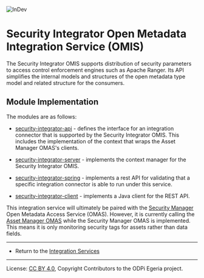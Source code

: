 <!-- SPDX-License-Identifier: CC-BY-4.0 -->
<!-- Copyright Contributors to the ODPi Egeria project 2020. -->

![InDev](../../../open-metadata-publication/website/images/egeria-content-status-in-development.png#pagewidth)

# Security Integrator Open Metadata Integration Service (OMIS)

The Security Integrator OMIS supports distribution of security
parameters to access control enforcement engines such as Apache Ranger.
Its API simplifies the internal models and structures of
the open metadata type model and related structure for the consumers.

## Module Implementation

The modules are as follows:

* [security-integrator-api](security-integrator-api) - defines the interface for an integration
connector that is supported by the Security Integrator OMIS. This includes the implementation
of the context that wraps the Asset Manager OMAS's clients.

* [security-integrator-server](security-integrator-server) - implements the context manager for
the Security Integrator OMIS.

* [security-integrator-spring](security-integrator-spring) - implements a rest API for validating that a specific
integration connector is able to run under this service.

* [security-integrator-client](security-integrator-client) - implements a Java client for the REST API.


This integration service will ultimately be paired with the [Security Manager](../../access-services/security-manager)
Open Metadata Access Service (OMAS).  However, it is currently calling the 
[Asset Manager OMAS](../../access-services/asset-manager) while the Security Manager OMAS is implemented.
This means it is only monitoring security tags for assets rather than data fields.

----

* Return to the [Integration Services](..)

----
License: [CC BY 4.0](https://creativecommons.org/licenses/by/4.0/),
Copyright Contributors to the ODPi Egeria project.